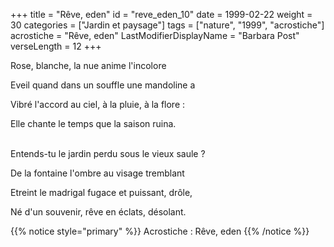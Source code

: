 +++
title = "Rêve, eden"
id = "reve_eden_10"
date = 1999-02-22
weight = 30
categories = ["Jardin et paysage"]
tags = ["nature", "1999", "acrostiche"]
acrostiche = "Rêve, eden"
LastModifierDisplayName = "Barbara Post"
verseLength = 12
+++

Rose, blanche, la nue anime l'incolore

Eveil quand dans un souffle une mandoline a

Vibré l'accord au ciel, à la pluie, à la flore :

Elle chante le temps que la saison ruina.

 \
Entends-tu le jardin perdu sous le vieux saule ?

De la fontaine l'ombre au visage tremblant

Etreint le madrigal fugace et puissant, drôle,

Né d'un souvenir, rêve en éclats, désolant.

{{% notice style="primary" %}}
Acrostiche : Rêve, eden
{{% /notice %}}
